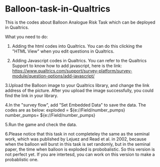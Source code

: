 # Balloon-task-in-Qualtrics
This is the codes about Balloon Analogue Risk Task which can be deployed in Qualtrics.

What you need to do:
 
 1. Adding the html codes into Qualtrics. You can do this clicking the "HTML View" when you edit questions in Qualtrics.
  
 
 2. Adding Javascript codes in Qualtrics. You can refer to the Qualtrics Support to know how to add javascript, here is the link:       https://www.qualtrics.com/support/survey-platform/survey-module/question-options/add-javascript/
  
  
 3.Upload the Balloon image to your Qualtrics library, and change the link address of the picture. After you upload the image successfully, you could find the link in your library.
  
  
 4.In the "survey flow", add "Set Embedded Data" to save the data. The codes are as below: 
       exploded = ${e://Field/number_pumps}
       number_pumps= ${e://Field/number_pumps}
       
 
 5.Run the game and check the data.

 6.Please notice that this task in not completeley the same as the seminal work, which was published by Lejuez and Read et al. in 2002, because when the balloon will burst in this task is set randomly, but in the seminal paper, the time when balloon is exploded is probobalistic. So this version is not perfect yet. If you are intertesd, you can work on this version to make a probablistic one.
